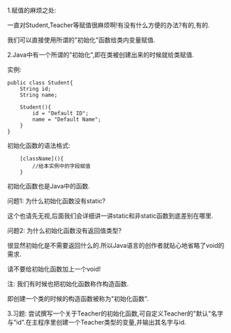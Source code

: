 

1.赋值的麻烦之处:

一直对Student,Teacher等赋值很麻烦啊!有没有什么方便的办法?有的,有的.

我们可以直接使用所谓的"初始化"函数给类内变量赋值.



2.Java中有一个所谓的"初始化",即在类被创建出来的时候就给类赋值.

实例:

```
public class Student{
	String id;
	String name;
	
	Student(){
		id = "Default ID";
		name = "Default Name";
	}
}
```



初始化函数的语法格式:

```
	[className](){
		//给本实例中的字段赋值
	}
```



初始化函数也是Java中的函数.

问题1: 为什么初始化函数没有static?

这个也请先无视,后面我们会详细讲一讲static和非static函数到底差别在哪里.



问题2: 为什么初始化函数没有返回值类型?

很显然初始化是不需要返回什么的.所以Java语言的创作者就贴心地省略了void的需求.

请不要给初始化函数加上一个void!



注: 我们有时候也把初始化函数称作构造函数.

即创建一个类的时候的构造函数被称为"初始化函数".



3.习题: 尝试撰写一个关于Teacher的初始化函数,可自定义Teacher的"默认"名字与"id".在主程序里创建一个Teacher类型的变量,并输出其名字与id.
